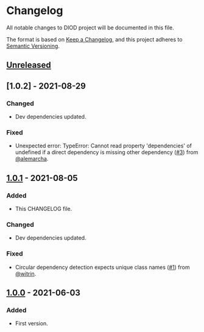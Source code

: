# Changelog

All notable changes to DIOD project will be documented in this file.

The format is based on [Keep a Changelog](https://keepachangelog.com/en/1.0.0/),
and this project adheres to [Semantic Versioning](https://semver.org/spec/v2.0.0.html).

## [Unreleased]

## [1.0.2] - 2021-08-29

### Changed

- Dev dependencies updated.

### Fixed

- Unexpected error: TypeError: Cannot read property 'dependencies' of undefined if a direct dependency is missing other dependency ([#3](https://github.com/artberri/diod/issues/3)) from [@alemarcha](https://github.com/alemarcha).

## [1.0.1] - 2021-08-05

### Added

- This CHANGELOG file.

### Changed

- Dev dependencies updated.

### Fixed

- Circular dependency detection expects unique class names ([#1](https://github.com/artberri/diod/issues/1)) from [@witrin](https://github.com/witrin).

## [1.0.0] - 2021-06-03

### Added

- First version.

[unreleased]: https://github.com/artberri/diod/compare/v1.0.1...HEAD
[1.0.1]: https://github.com/artberri/diod/compare/v1.0.0...v1.0.1
[1.0.0]: https://github.com/artberri/diod/releases/tag/v1.0.0
